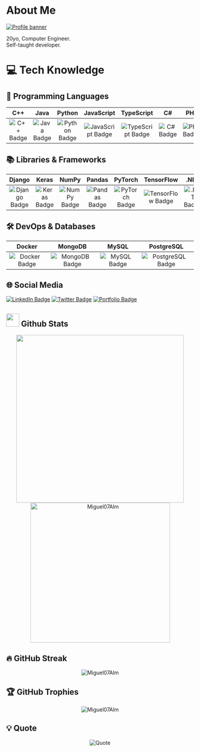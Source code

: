 #  About Me
[![Profile banner](https://i.postimg.cc/Y0mSRhVr/output.png)](https://postimg.cc/K3xFvvxw)

20yo, Computer Engineer.
<br/>
Self-taught developer.

# 💻 Tech Knowledge

## 🚀 Programming Languages
| C++ | Java | Python | JavaScript | TypeScript | C# | PHP |
|:---:|:----:|:------:|:----------:|:----------:|:--:|:--:|
| ![C++ Badge](https://img.shields.io/badge/c++-%2300599C.svg?style=for-the-badge&logo=c%2B%2B&logoColor=white) | ![Java Badge](https://img.shields.io/badge/java-%23ED8B00.svg?style=for-the-badge&logo=java&logoColor=white) | ![Python Badge](https://img.shields.io/badge/python-3670A0?style=for-the-badge&logo=python&logoColor=ffdd54) | ![JavaScript Badge](https://img.shields.io/badge/javascript-%23323330.svg?style=for-the-badge&logo=javascript&logoColor=%23F7DF1E) | ![TypeScript Badge](https://img.shields.io/badge/typescript-%23007ACC.svg?style=for-the-badge&logo=typescript&logoColor=white) | ![C# Badge](https://img.shields.io/badge/C%23-%23239120.svg?style=for-the-badge&logo=c-sharp&logoColor=white) | ![PHP Badge](https://img.shields.io/badge/PHP-777BB4?style=for-the-badge&logo=php&logoColor=white) |

## 📚 Libraries & Frameworks
| Django | Keras | NumPy | Pandas | PyTorch | TensorFlow | .NET |
|:------:|:-----:|:-----:|:------:|:-------:|:----------:|:----:|
| ![Django Badge](https://img.shields.io/badge/django-%23092E20.svg?style=for-the-badge&logo=django&logoColor=white) | ![Keras Badge](https://img.shields.io/badge/Keras-%23D00000.svg?style=for-the-badge&logo=Keras&logoColor=white) | ![NumPy Badge](https://img.shields.io/badge/numpy-%23013243.svg?style=for-the-badge&logo=numpy&logoColor=white) | ![Pandas Badge](https://img.shields.io/badge/pandas-%23150458.svg?style=for-the-badge&logo=pandas&logoColor=white) | ![PyTorch Badge](https://img.shields.io/badge/PyTorch-%23EE4C2C.svg?style=for-the-badge&logo=PyTorch&logoColor=white) | ![TensorFlow Badge](https://img.shields.io/badge/TensorFlow-%23FF6F00.svg?style=for-the-badge&logo=TensorFlow&logoColor=white) | ![.NET Badge](https://img.shields.io/badge/.NET-%235C2D91.svg?style=for-the-badge&logo=.net&logoColor=white) |

## 🛠️ DevOps & Databases
| Docker | MongoDB | MySQL | PostgreSQL |
|:------:|:-------:|:-----:|:----------:|
| ![Docker Badge](https://img.shields.io/badge/Docker-2496ED?style=for-the-badge&logo=docker&logoColor=white) | ![MongoDB Badge](https://img.shields.io/badge/MongoDB-4EA94B?style=for-the-badge&logo=mongodb&logoColor=white) | ![MySQL Badge](https://img.shields.io/badge/MySQL-4479A1?style=for-the-badge&logo=mysql&logoColor=white) | ![PostgreSQL Badge](https://img.shields.io/badge/PostgreSQL-336791?style=for-the-badge&logo=postgresql&logoColor=white) |

## 🌐 Social Media
[![LinkedIn Badge](https://img.shields.io/badge/-LinkedIn-blue?style=for-the-badge&logo=Linkedin&logoColor=white&link=https://www.linkedin.com/in/miguel07alm/)](https://www.linkedin.com/in/miguel-%C3%A1ngel-sim%C3%B3n-sierra-7b95b5271/)
[![Twitter Badge](https://img.shields.io/badge/-Twitter-1DA1F2?style=for-the-badge&logo=Twitter&logoColor=white&link=https://twitter.com/Miguel07Code)](https://twitter.com/Miguel07Code)
[![Portfolio Badge](https://img.shields.io/badge/-Portfolio-black?style=for-the-badge&logo=About.me&logoColor=white&link=https://miguelangels.live)](https://miguelangels.live)

## <img src="https://media.giphy.com/media/iY8CRBdQXODJSCERIr/giphy.gif" width="35"><b> Github Stats </b>

<div align="center">
  <a href="https://github.com/Miguel07Alm/">
    <img src="https://github-readme-stats.vercel.app/api?username=Miguel07Alm&include_all_commits=true&count_private=true&show_icons=true&line_height=20&title_color=7A7ADB&icon_color=2234AE&text_color=D3D3D3&bg_color=0,000000,130F40" width="450"/>
    <img src="https://github-readme-stats.vercel.app/api/top-langs?username=Miguel07Alm&show_icons=true&locale=en&layout=compact&line_height=20&title_color=7A7ADB&icon_color=2234AE&text_color=D3D3D3&bg_color=0,000000,130F40" width="375" alt="Miguel07Alm"/>
  </a>
</div>

## 🔥 GitHub Streak
<div align="center">
  <img src="https://github-readme-streak-stats.herokuapp.com/?user=Miguel07Alm&theme=radical&hide_border=true" alt="Miguel07Alm" />
</div>

## 🏆 GitHub Trophies
<div align="center">
  <img src="https://github-profile-trophy.vercel.app/?username=Miguel07Alm&theme=onedark&no-frame=true&margin-w=20&margin-h=15" alt="Miguel07Alm" />
</div>

## 💡 Quote
<p align="center">

<img src="https://quotes-github-readme.vercel.app/api?type=horizontal&theme=dark" alt="Quote"/>
</p>



